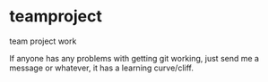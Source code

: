 teamproject
===========

team project work

If anyone has any problems with getting git working, just send me a message or whatever, it has a learning curve/cliff.